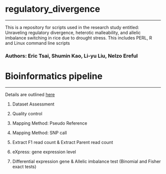 # regulatory_divergence
---
This is a repository for scripts used in the research study entitled: Unraveling regulatory divergence, heterotic malleability, and allelic imbalance switching in rice due to drought stress.
This includes PERL, R and Linux command line scripts
### Authors: Eric Tsai, Shumin Kao, Li-yu Liu, Nelzo Ereful

# Bioinformatics pipeline
---
Details are outlined [here](https://github.com/nelcaster7/regulatory_divergence/blob/main/1_regulatory_divergence_pipeline.txt)

1. Dataset Assessment

2. Quality control    

3. Mapping Method: Pseudo Reference

4. Mapping Method: SNP call  

5. Extract F1 read count & Extract Parent read count

6.  eXpress:  gene expression level

7. Differential expression gene & Allelic imbalance test (Binomial and Fisher exact tests)

















